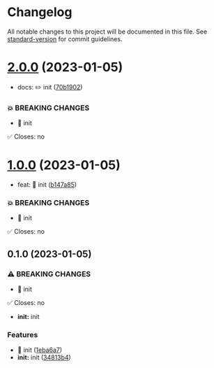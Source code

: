 # Changelog

All notable changes to this project will be documented in this file. See [standard-version](https://github.com/conventional-changelog/standard-version) for commit guidelines.

# [2.0.0](https://github.com/maolovecoding/simple-lowcode-vue/compare/v1.0.0...v2.0.0) (2023-01-05)


* docs: ✏️ init ([70b1902](https://github.com/maolovecoding/simple-lowcode-vue/commit/70b1902))


### 💥 BREAKING CHANGES

* 🧨 init

✅ Closes: no



# [1.0.0](https://github.com/maolovecoding/simple-lowcode-vue/compare/v0.1.0...v1.0.0) (2023-01-05)


* feat: 🎸 init ([b147a85](https://github.com/maolovecoding/simple-lowcode-vue/commit/b147a85))


### 💥 BREAKING CHANGES

* 🧨 init

✅ Closes: no



## 0.1.0 (2023-01-05)


### ⚠ BREAKING CHANGES

* 🧨 init

✅ Closes: no
* **init:** init

### Features

* 🎸 init ([1eba6a7](https://github.com/maolovecoding/simple-lowcode-vue/commit/1eba6a7db2c47956813b36dfdb8412902680e332))
* **init:** init ([34813b4](https://github.com/maolovecoding/simple-lowcode-vue/commit/34813b4283c9fdc2945c1f071c33e616028a7beb))
